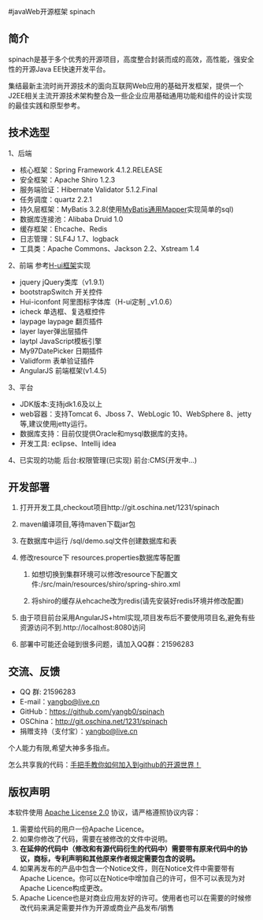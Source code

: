 #javaWeb开源框架 spinach
## 简介
spinach是基于多个优秀的开源项目，高度整合封装而成的高效，高性能，强安全性的开源Java EE快速开发平台。

集结最新主流时尚开源技术的面向互联网Web应用的基础开发框架，提供一个J2EE相关主流开源技术架构整合及一些企业应用基础通用功能和组件的设计实现的最佳实践和原型参考。

## 技术选型

1、后端

* 核心框架：Spring Framework 4.1.2.RELEASE
* 安全框架：Apache Shiro 1.2.3
* 服务端验证：Hibernate Validator 5.1.2.Final
* 任务调度：quartz 2.2.1
* 持久层框架：MyBatis 3.2.8(使用[MyBatis通用Mapper](https://github.com/abel533/Mapper)实现简单的sql)
* 数据库连接池：Alibaba Druid 1.0
* 缓存框架：Ehcache、Redis
* 日志管理：SLF4J 1.7、logback
* 工具类：Apache Commons、Jackson 2.2、Xstream 1.4

2、前端
参考[H-ui框架](http://www.h-ui.net/)实现

*  jquery			jQuery类库（v1.9.1）
*  bootstrapSwitch		开关控件
*  Hui-iconfont		        阿里图标字体库（H-ui定制 _v1.0.6）
*  icheck			单选框、复选框控件
*  laypage			laypage 翻页插件
*  layer			layer弹出层插件
*  laytpl			JavaScript模板引擎
*  My97DatePicker		日期插件
*  Validform			表单验证插件
*  AngularJS			前端框架(v1.4.5)


3、平台
* JDK版本:支持jdk1.6及以上
* web容器：支持Tomcat 6、Jboss 7、WebLogic 10、WebSphere 8、jetty等,建议使用jetty运行。
* 数据库支持：目前仅提供Oracle和mysql数据库的支持。
* 开发工具: eclipse、Intellij idea

4、已实现的功能
后台:权限管理(已实现)
前台:CMS(开发中...)

## 开发部署
1. 打开开发工具,checkout项目http://git.oschina.net/1231/spinach
2. maven编译项目,等待maven下载jar包
3. 在数据库中运行  /sql/demo.sql文件创建数据库和表
4. 修改resource下 resources.properties数据库等配置

    1)  如想切换到集群环境可以修改resource下配置文件:/src/main/resources/shiro/spring-shiro.xml

    2)  将shiro的缓存从ehcache改为redis(请先安装好redis环境并修改配置)

5. 由于项目前台采用AngularJS+html实现,项目发布后不要使用项目名,避免有些资源访问不到.http://localhost:8080访问
6. 部署中可能还会碰到很多问题，请加入QQ群：21596283

## 交流、反馈

* QQ 群: 21596283
* E-mail：yangbo@live.cn
* GitHub：https://github.com/yangb0/spinach
* OSChina：<http://git.oschina.net/1231/spinach>
* 捐赠支持（支付宝）：yangbo@live.cn

个人能力有限,希望大神多多指点。

怎么共享我的代码：[手把手教你如何加入到github的开源世界！](http://www.cnblogs.com/wenber/p/3630921.html)

## 版权声明

本软件使用 [Apache License 2.0](http://www.apache.org/licenses/LICENSE-2.0) 协议，请严格遵照协议内容：

1. 需要给代码的用户一份Apache Licence。
2. 如果你修改了代码，需要在被修改的文件中说明。
3. **在延伸的代码中（修改和有源代码衍生的代码中）需要带有原来代码中的协议，商标，专利声明和其他原来作者规定需要包含的说明。**
4. 如果再发布的产品中包含一个Notice文件，则在Notice文件中需要带有Apache Licence。你可以在Notice中增加自己的许可，但不可以表现为对Apache Licence构成更改。
3. Apache Licence也是对商业应用友好的许可。使用者也可以在需要的时候修改代码来满足需要并作为开源或商业产品发布/销售